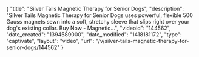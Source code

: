 {
    "title": "Silver Tails Magnetic Therapy for Senior Dogs",
    "description": "Silver Tails Magnetic Therapy for Senior Dogs uses powerful, flexible 500 Gauss magnets sewn into a soft, stretchy sleeve that slips right over your dog's existing collar. Buy Now - Magnetic...",
    "videoid": "144562",
    "date_created": "1394589000",
    "date_modified": "1418181172",
    "type": "captivate",
    "layout": "video",
    "url": "\/v\/silver-tails-magnetic-therapy-for-senior-dogs\/144562"
}